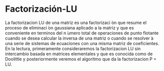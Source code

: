 # Factorización-LU
La factorizacion LU de una matriz es una factorizaci ́on que resume el proceso de eliminaci ́on gaussiana aplicado a la matriz y que es conveniente en terminos del n ́umero total de operaciones de punto flotante cuando se desea calcular la inversa de una matriz o cuando se resolver ́a una serie de sistemas de ecuaciones con una misma matriz de coeficientes. En la lectura, primeramente consideraremos la factorizacion LU sin intercambio basada en matrices elementales y que es conocida como de Doolittle y posteriormente veremos el algoritmo
que da la factorizacion P  = LU.

